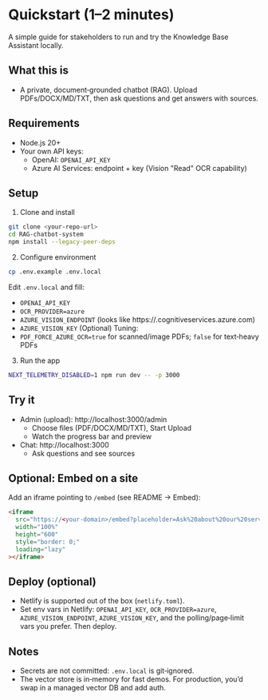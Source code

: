 # Quickstart (1–2 minutes)

A simple guide for stakeholders to run and try the Knowledge Base Assistant locally.

## What this is
- A private, document‑grounded chatbot (RAG). Upload PDFs/DOCX/MD/TXT, then ask questions and get answers with sources.

## Requirements
- Node.js 20+
- Your own API keys:
  - OpenAI: `OPENAI_API_KEY`
  - Azure AI Services: endpoint + key (Vision "Read" OCR capability)

## Setup
1) Clone and install
```bash
git clone <your-repo-url>
cd RAG-chatbot-system
npm install --legacy-peer-deps
```

2) Configure environment
```bash
cp .env.example .env.local
```
Edit `.env.local` and fill:
- `OPENAI_API_KEY`
- `OCR_PROVIDER=azure`
- `AZURE_VISION_ENDPOINT` (looks like https://<resource>.cognitiveservices.azure.com)
- `AZURE_VISION_KEY`
(Optional) Tuning:
- `PDF_FORCE_AZURE_OCR=true` for scanned/image PDFs; `false` for text‑heavy PDFs

3) Run the app
```bash
NEXT_TELEMETRY_DISABLED=1 npm run dev -- -p 3000
```

## Try it
- Admin (upload): http://localhost:3000/admin
  - Choose files (PDF/DOCX/MD/TXT), Start Upload
  - Watch the progress bar and preview
- Chat: http://localhost:3000
  - Ask questions and see sources

## Optional: Embed on a site
Add an iframe pointing to `/embed` (see README → Embed):
```html
<iframe
  src="https://<your-domain>/embed?placeholder=Ask%20about%20our%20services..."
  width="100%"
  height="600"
  style="border: 0;"
  loading="lazy"
></iframe>
```

## Deploy (optional)
- Netlify is supported out of the box (`netlify.toml`).
- Set env vars in Netlify: `OPENAI_API_KEY`, `OCR_PROVIDER=azure`, `AZURE_VISION_ENDPOINT`, `AZURE_VISION_KEY`, and the polling/page‑limit vars you prefer. Then deploy.

## Notes
- Secrets are not committed: `.env.local` is git‑ignored.
- The vector store is in‑memory for fast demos. For production, you’d swap in a managed vector DB and add auth.
